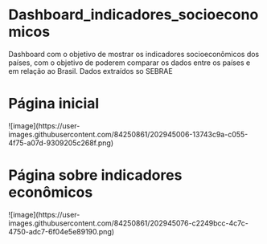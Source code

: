 # Dashboard_indicadores_socioeconomicos
Dashboard com o objetivo de mostrar os indicadores socioeconômicos dos países, com o objetivo de poderem comparar os dados entre os países e em relação ao Brasil.
Dados extraídos so SEBRAE
<h1> Página inicial </h1>
![image](https://user-images.githubusercontent.com/84250861/202945006-13743c9a-c055-4f75-a07d-9309205c268f.png)
<h1> Página sobre indicadores econômicos </h1>
![image](https://user-images.githubusercontent.com/84250861/202945076-c2249bcc-4c7c-4750-adc7-6f04e5e89190.png)
